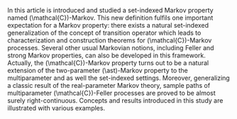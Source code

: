 

In this article is introduced and studied a set-indexed Markov property named \(\mathcal{C}\)-Markov. This new definition fulfils one important expectation for a Markov property: there exists a natural set-indexed generalization of the concept of transition operator which leads to characterization and construction theorems for \(\mathcal{C}\)-Markov processes. Several other usual Markovian notions, including Feller and strong Markov properties, can also be developed in this framework. Actually, the \(\mathcal{C}\)-Markov property turns out to be a natural extension of the two-parameter \(\ast\)-Markov property to the multiparameter and as well the set-indexed settings. Moreover, generalizing a classic result of the real-parameter Markov theory, sample paths of multiparameter \(\mathcal{C}\)-Feller processes are proved to be almost surely right-continuous. Concepts and results introduced in this study are illustrated with various examples.
